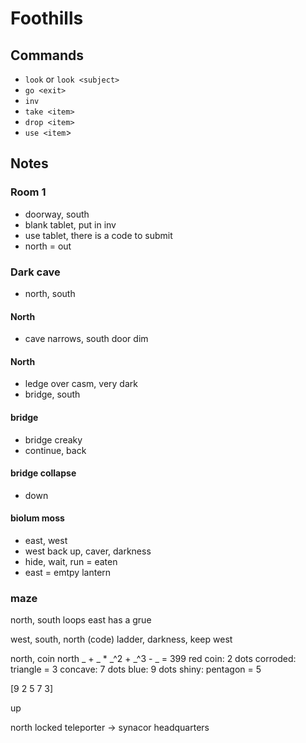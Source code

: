 # Foothills

## Commands
* `look` or `look <subject>`
* `go <exit>`
* `inv`
* `take <item>`
* `drop <item>`
* `use <item`>  

## Notes

### Room 1
* doorway, south
* blank tablet, put in inv
* use tablet, there is a code to submit
* north = out

### Dark cave
* north, south

#### North
* cave narrows, south door dim

#### North
* ledge over casm, very dark
* bridge, south

#### bridge
* bridge creaky
* continue, back

#### bridge collapse
* down

#### biolum moss
* east, west
* west back up, caver, darkness
* hide, wait, run = eaten
* east = emtpy lantern

### maze
north, south loops
east has a grue

west, south, north (code)
ladder, darkness, keep west

north, coin
north
_ + _ * _^2 + _^3 - _ = 399
red coin: 2 dots
corroded: triangle = 3
concave: 7 dots
blue: 9 dots
shiny: pentagon = 5

[9 2 5 7 3]

up

north locked
teleporter -> synacor headquarters
